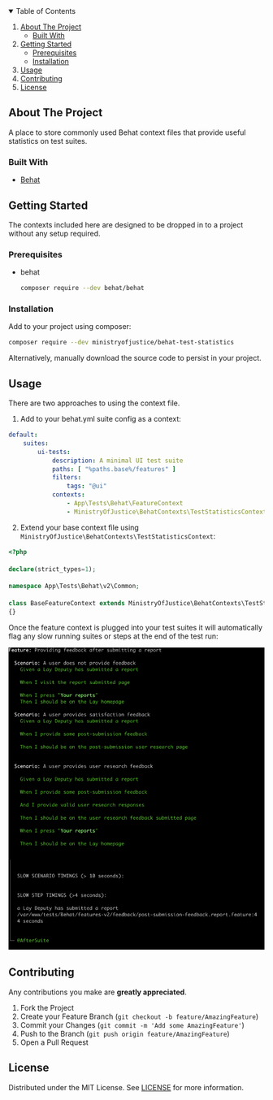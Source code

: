 <!--
*** README template layout courtesy of https://github.com/othneildrew/Best-README-Template/blob/master/README.md 
-->

<!-- TABLE OF CONTENTS -->
<details open="open">
  <summary>Table of Contents</summary>
  <ol>
    <li>
      <a href="#about-the-project">About The Project</a>
      <ul>
        <li><a href="#built-with">Built With</a></li>
      </ul>
    </li>
    <li>
      <a href="#getting-started">Getting Started</a>
      <ul>
        <li><a href="#prerequisites">Prerequisites</a></li>
        <li><a href="#installation">Installation</a></li>
      </ul>
    </li>
    <li><a href="#usage">Usage</a></li>
    <li><a href="#contributing">Contributing</a></li>
    <li><a href="#license">License</a></li>
  </ol>
</details>



<!-- ABOUT THE PROJECT -->
## About The Project

A place to store commonly used Behat context files that provide useful statistics on test suites.

### Built With
* [Behat](https://behat.org)

<!-- GETTING STARTED -->
## Getting Started

The contexts included here are designed to be dropped in to a project without any setup required. 

### Prerequisites

* behat
  ```sh
  composer require --dev behat/behat
  ```

### Installation

Add to your project using composer:
```bash
composer require --dev ministryofjustice/behat-test-statistics
  ```

Alternatively, manually download the source code to persist in your project.

<!-- USAGE EXAMPLES -->
## Usage

There are two approaches to using the context file.

1. Add to your behat.yml suite config as a context:

```yaml
default:
    suites:
        ui-tests:
            description: A minimal UI test suite
            paths: [ "%paths.base%/features" ]
            filters:
                tags: "@ui"
            contexts:
                - App\Tests\Behat\FeatureContext
                - MinistryOfJustice\BehatContexts\TestStatisticsContext
```

2. Extend your base context file using `MinistryOfJustice\BehatContexts\TestStatisticsContext`:

```php
<?php

declare(strict_types=1);

namespace App\Tests\Behat\v2\Common;

class BaseFeatureContext extends MinistryOfJustice\BehatContexts\TestStatisticsContext
{}
```

Once the feature context is plugged into your test suites it will automatically flag any slow running suites or steps at the end of the test run:

![Behat test output](./img/output.png)

<!-- CONTRIBUTING -->
## Contributing

Any contributions you make are **greatly appreciated**.

1. Fork the Project
2. Create your Feature Branch (`git checkout -b feature/AmazingFeature`)
3. Commit your Changes (`git commit -m 'Add some AmazingFeature'`)
4. Push to the Branch (`git push origin feature/AmazingFeature`)
5. Open a Pull Request


<!-- LICENSE -->
## License

Distributed under the MIT License. See [LICENSE](./LICENCE) for more information.
